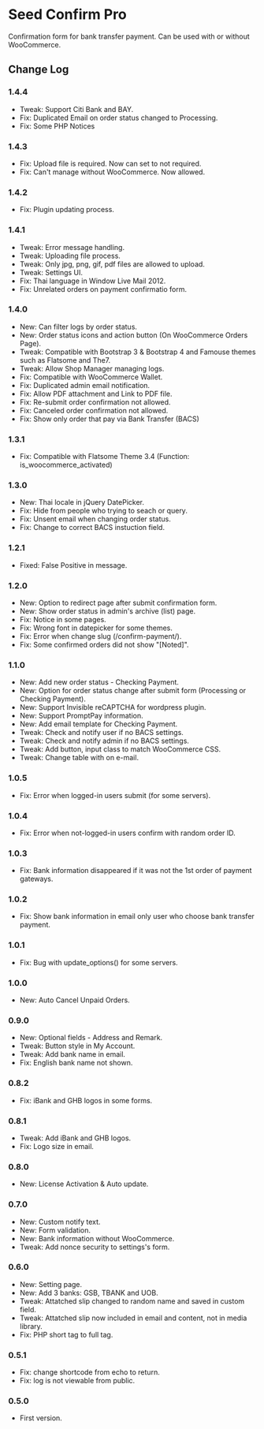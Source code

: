 Seed Confirm Pro
===

Confirmation form for bank transfer payment. Can be used with or without WooCommerce.


## Change Log

### 1.4.4
* Tweak: Support Citi Bank and BAY.
* Fix: Duplicated Email on order status changed to Processing.
* Fix: Some PHP Notices

### 1.4.3
* Fix: Upload file is required. Now can set to not required.
* Fix: Can't manage without WooCommerce. Now allowed.

### 1.4.2
* Fix: Plugin updating process.

### 1.4.1
* Tweak: Error message handling.
* Tweak: Uploading file process.
* Tweak: Only jpg, png, gif, pdf files are allowed to upload.
* Tweak: Settings UI.
* Fix: Thai language in Window Live Mail 2012.
* Fix: Unrelated orders on payment confirmatio form.

### 1.4.0
* New: Can filter logs by order status.
* New: Order status icons and action button (On WooCommerce Orders Page).
* Tweak: Compatible with Bootstrap 3 & Bootstrap 4 and Famouse themes such as Flatsome and The7.
* Tweak: Allow Shop Manager managing logs.
* Fix: Compatible with WooCommerce Wallet.
* Fix: Duplicated admin email notification.
* Fix: Allow PDF attachment and Link to PDF file.
* Fix: Re-submit order confirmation not allowed.
* Fix: Canceled order confirmation not allowed.
* Fix: Show only order that pay via Bank Transfer (BACS)


### 1.3.1
* Fix: Compatible with Flatsome Theme 3.4 (Function: is_woocommerce_activated)

### 1.3.0
* New: Thai locale in jQuery DatePicker.
* Fix: Hide from people who trying to seach or query.
* Fix: Unsent email when changing order status.
* Fix: Change to correct BACS instuction field.

### 1.2.1
* Fixed: False Positive in message.

### 1.2.0
* New: Option to redirect page after submit confirmation form.
* New: Show order status in admin's archive (list) page.
* Fix: Notice in some pages.
* Fix: Wrong font in datepicker for some themes.
* Fix: Error when change slug (/confirm-payment/).
* Fix: Some confirmed orders did not show "[Noted]".

### 1.1.0
* New: Add new order status - Checking Payment.
* New: Option for order status change after submit form (Processing or Checking Payment).
* New: Support Invisible reCAPTCHA for wordpress plugin.
* New: Support PromptPay information.
* New: Add email template for Checking Payment.
* Tweak: Check and notify user if no BACS settings.
* Tweak: Check and notify admin if no BACS settings.
* Tweak: Add button, input class to match WooCommerce CSS.
* Tweak: Change table with on e-mail.

### 1.0.5
* Fix: Error when logged-in users submit (for some servers).

### 1.0.4
* Fix: Error when not-logged-in users confirm with random order ID.

### 1.0.3
* Fix: Bank information disappeared if it was not the 1st order of payment gateways.

### 1.0.2
* Fix: Show bank information in email only user who choose bank transfer payment.

### 1.0.1
* Fix: Bug with update_options() for some servers.

### 1.0.0
* New: Auto Cancel Unpaid Orders.

### 0.9.0
* New: Optional fields - Address and Remark.
* Tweak: Button style in My Account.
* Tweak: Add bank name in email.
* Fix: English bank name not shown.

### 0.8.2
* Fix: iBank and GHB logos in some forms.

### 0.8.1
* Tweak: Add iBank and GHB logos.
* Fix: Logo size in email.

### 0.8.0
* New: License Activation & Auto update.

### 0.7.0
* New: Custom notify text.
* New: Form validation.
* New: Bank information without WooCommerce.
* Tweak: Add nonce security to settings's form.

### 0.6.0
* New: Setting page.
* New: Add 3 banks: GSB, TBANK and UOB.
* Tweak: Attatched slip changed to random name and saved in custom field.
* Tweak: Attatched slip now included in email and content, not in media library.
* Fix: PHP short tag to full tag.

### 0.5.1
* Fix: change shortcode from echo to return.
* Fix: log is not viewable from public.

### 0.5.0
* First version.